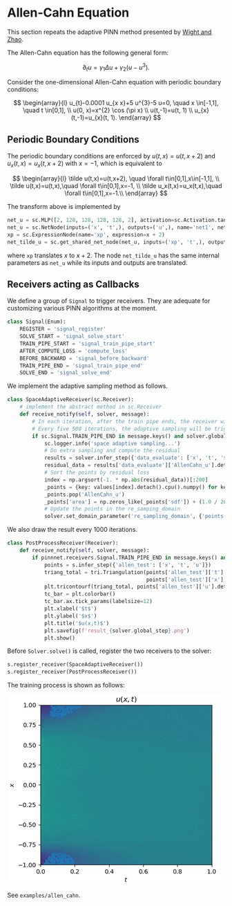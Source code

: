 # Allen-Cahn Equation

This section repeats the adaptive PINN method presented by [Wight and Zhao][1].

The Allen-Cahn equation has the following general form:

$$ \partial_{t} u=\gamma_{1} \Delta u+\gamma_{2}\left(u-u^{3}\right). $$

Consider the one-dimensional Allen-Cahn equation with periodic boundary conditions:

$$
\begin{array}{l} 
u_{t}-0.0001 u_{x x}+5 u^{3}-5 u=0, \quad x \in[-1,1], \quad t \in[0,1], \\ 
u(0, x)=x^{2} \cos (\pi x) \\ 
u(t,-1)=u(t, 1) \\ 
u_{x}(t,-1)=u_{x}(t, 1). 
\end{array} 
$$

## Periodic Boundary Conditions

The periodic boundary conditions are enforced by $u(t, x)=u(t,x+2)$ and $u_x(t, x)=u_x(t,x+2)$ with $x=-1$, which is
equivalent to 

$$
\begin{array}{l} 
\tilde u(t,x)=u(t,x+2), \quad \forall t\in[0,1],x\in[-1,1], \\
\tilde u(t,x)=u(t,x),\quad \forall t\in[0,1],x=-1, \\
\tilde u_x(t,x)=u_x(t,x),\quad \forall t\in[0,1],x=-1.\\
\end{array} 
$$

The transform above is implemented by

```python
net_u = sc.MLP([2, 128, 128, 128, 128, 2], activation=sc.Activation.tanh)
net_u = sc.NetNode(inputs=('x', 't',), outputs=('u',), name='net1', net=net_u)
xp = sc.ExpressionNode(name='xp', expression=x + 2)
net_tilde_u = sc.get_shared_net_node(net_u, inputs=('xp', 't',), outputs=('up',), name='net2', arch='mlp')
```

where `xp` translates $x$ to $x+2$. The node `net_tilde_u` has the same internal parameters as `net_u` while its inputs 
and outputs are translated.

## Receivers acting as Callbacks
We define a group of `Signal` to trigger receivers. 
They are adequate for customizing various PINN algorithms at the moment.

```python
class Signal(Enum):
    REGISTER = 'signal_register'
    SOLVE_START = 'signal_solve_start'
    TRAIN_PIPE_START = 'signal_train_pipe_start'
    AFTER_COMPUTE_LOSS = 'compute_loss'
    BEFORE_BACKWARD = 'signal_before_backward'
    TRAIN_PIPE_END = 'signal_train_pipe_end'
    SOLVE_END = 'signal_solve_end'
```

We implement the adaptive sampling method as follows.
```python
class SpaceAdaptiveReceiver(sc.Receiver):
    # implement the abstract method in sc.Receiver
    def receive_notify(self, solver, message):
        # In each iteration, after the train pipe ends, the receiver will be notified.
        # Every five 500 iterations, the adaptive sampling will be triggerd.
        if sc.Signal.TRAIN_PIPE_END in message.keys() and solver.global_step % 1000 == 0:
            sc.logger.info('space adaptive sampling...')
            # Do extra sampling and compute the residual
            results = solver.infer_step({'data_evaluate': ['x', 't', 'sdf', 'AllenCahn_u']})
            residual_data = results['data_evaluate']['AllenCahn_u'].detach().cpu().numpy().ravel()
            # Sort the points by residual loss
            index = np.argsort(-1. * np.abs(residual_data))[:200]
            _points = {key: values[index].detach().cpu().numpy() for key, values in results['data_evaluate'].items()}
            _points.pop('AllenCahn_u')
            _points['area'] = np.zeros_like(_points['sdf']) + (1.0 / 200)
            # Update the points in the re_samping_domain
            solver.set_domain_parameter('re_sampling_domain', {'points': _points})
```
We also draw the result every $1000$ iterations.
```python
class PostProcessReceiver(Receiver):
    def receive_notify(self, solver, message):
        if pinnnet.receivers.Signal.TRAIN_PIPE_END in message.keys() and solver.global_step % 1000 == 1:
            points = s.infer_step({'allen_test': ['x', 't', 'u']})
            triang_total = tri.Triangulation(points['allen_test']['t'].detach().cpu().numpy().ravel(),
                                             points['allen_test']['x'].detach().cpu().numpy().ravel(), )
            plt.tricontourf(triang_total, points['allen_test']['u'].detach().cpu().numpy().ravel(), 100)
            tc_bar = plt.colorbar()
            tc_bar.ax.tick_params(labelsize=12)
            plt.xlabel('$t$')
            plt.ylabel('$x$')
            plt.title('$u(x,t)$')
            plt.savefig(f'result_{solver.global_step}.png')
            plt.show()
```
Before `Solver.solve()` is called, register the two receivers to the solver:

```python
s.register_receiver(SpaceAdaptiveReceiver())
s.register_receiver(PostProcessReceiver())
```

The training process is shown as follows:

![ac](https://raw.githubusercontent.com/weipeng0098/picture/master/20210617081910.gif)

See `examples/allen_cahn`.

[1]: <https://arxiv.org/abs/2007.04542>